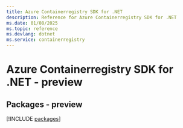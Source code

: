 ```yaml
---
title: Azure Containerregistry SDK for .NET
description: Reference for Azure Containerregistry SDK for .NET
ms.date: 01/08/2025
ms.topic: reference
ms.devlang: dotnet
ms.service: containerregistry
---
```

# Azure Containerregistry SDK for .NET - preview
## Packages - preview
[!INCLUDE [packages](containerregistry-index.md)]